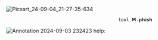 ![Picsart_24-09-04_21-27-35-634](https://github.com/user-attachments/assets/e55e3414-978a-4729-9b95-7c68b078bcd6)

                                              tool 𝗠.𝗽𝗵𝗶𝘀𝗵
                                              


![Annotation 2024-09-03 232423](https://github.com/user-attachments/assets/60d96b0c-1959-47a3-af68-6af9c59ea239)
  help:


